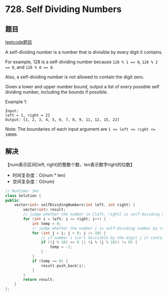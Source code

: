 # 728. Self Dividing Numbers

## 题目

[leetcode题目](https://leetcode.com/problems/self-dividing-numbers/description/)

A self-dividing number is a number that is divisible by every digit it contains.

For example, 128 is a self-dividing number because `128 % 1 == 0`, `128 % 2 == 0`, and `128 % 8 == 0`.

Also, a self-dividing number is not allowed to contain the digit zero.

Given a lower and upper number bound, output a list of every possible self dividing number, including the bounds if possible.

Example 1:
```
Input: 
left = 1, right = 22
Output: [1, 2, 3, 4, 5, 6, 7, 8, 9, 11, 12, 15, 22]
```
Note: The boundaries of each input argument are `1 <= left <= right <= 10000`.

## 解决
【num表示区间[left, right]的整数个数，len表示数字right的位数】

- 时间复杂度：O(num * len)
- 空间复杂度：O(num)

```C++
// Runtime: 3ms
class Solution {
public:
    vector<int> selfDividingNumbers(int left, int right) {
        vector<int> result;
        // judge whether the number in [left, right] is self-dividing number
        for (int i = left; i <= right; i++) {
            int temp = 0;
            // judge whether the number i is self-dividing number by rule
            for (int j = i; j > 0; j /= 10) {
                // if number i isn't divisible by the digit j it contains
                if ((j % 10) == 0 || (i % (j % 10)) != 0) {
                    temp = -1;
                }
            }
            if (temp == 0) {
                result.push_back(i);
            }
        }
        return result;
    }
};
```